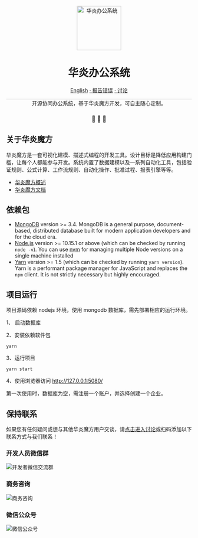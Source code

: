 
<p align="center">
  <a href="https://www.steedos.com/cn">
    <img alt="华炎办公系统" src="https://steedos.github.io/assets/logo.png" width="120" />
  </a>
</p>
<h1 align="center">
  华炎办公系统
</h1>

<p align="center">
<a href="https://github.com/steedos/steedos-project-oa/blob/master/README.md">English</a>
<a href="https://github.com/steedos/steedos-project-oa/issues/"> · 报告错误</a>
<a href="https://github.com/steedos/steedos-project-oa/discussions"> · 讨论</a>
</p>

<p align="center" style="border-top: solid 1px #cccccc">
  开源协同办公系统，基于华炎魔方开发，可自主随心定制。
</p>

<h3 align="center">
 🤖 🎨 🚀
</h3>

<!-- # 项目管理系统案例

![项目详细界面](https://steedos.github.io/assets/github/project_management_app/cn/project_detail.jpg)


## ✨系统功能

- **项目集**：集中管理所有项目，一个项目可能属于某个项目集，也可能不属于任何一个项目集，但任何一个项目集中都一定包含项目。在项目集里，能够直接看到所有项目运行的状态。

- **项目**：项目集里面所有的具体项目，能直观地预览每一个项目的运行状态，如果项目比较多，可以使用筛选功能快速查找。

- **里程碑**：里程碑通常在项目的计划阶段设置，并随着项目的进展而不断更新。它们是可视的参考点，可以将项目分解成可管理的、可控的阶段，以此创建有序的结点，来帮助项目经理和团队锚定项目。

- **项目任务**：项目任务管理需要同时管理多个项目任务派发、实时响应和进度更新；记录每个任务所需资源、预估工时和实际工时、关联文档及相关问题等；同时还能跟踪任务实时进度、状态，反映任务的变更历史。

- **用时**：一个项目从发生到结束的总时长，可以直接关联到具体的项目，对比实际用时与计划用时，分析原因。

- **费用**：几乎每一个项目都会产生相应的费用，可以直接关联到具体的任务，方便后期查询每一个项目的费用明细。

- **会议**：每一个项目都会有相应的会议，确定会议主题后，可以直接选择关联到某一个项目。

- **问题**：在新建问题时，由于在同一时段内可能会出现多个问题，所以新建问题时可以设置问题的优先级。

- **日志**：每一个项目在进行中或者结束后，都可以快速创建日志，以便有效地的把控每一个项目。 -->

## 关于华炎魔方

华炎魔方是一套可视化建模、描述式编程的开发工具。设计目标是降低应用构建门槛，让每个人都能参与开发。系统内置了数据建模以及一系列自动化工具，包括验证规则、公式计算、工作流规则、自动化操作、批准过程、报表引擎等等。

- [华炎魔方概述](https://www-steedos-com.oss-accelerate.aliyuncs.com/videos/steedos/steedos-open-source.mp4)
- [华炎魔方文档](https://www.steedos.com/help/)

## 依赖包

- [MongoDB](https://www.mongodb.com/try/download/) version >= 3.4. MongoDB is a general purpose, document-based, distributed database built for modern application developers and for the cloud era.
- [Node.js](https://nodejs.org/en/download/) version >= 10.15.1 or above (which can be checked by running `node -v`). You can use [nvm](https://github.com/nvm-sh/nvm) for managing multiple Node versions on a single machine installed
- [Yarn](https://yarnpkg.com/en/) version >= 1.5 (which can be checked by running `yarn version`). Yarn is a performant package manager for JavaScript and replaces the `npm` client. It is not strictly necessary but highly encouraged.

<!-- ## 项目目录

```sh
project-management-app
├── steedos-app/main/default
│   ├── applications
│   │   └── project.app.yml
│   └── objects
│       └── project__c
│           ├── buttons
│           │   └── print.button.yml
│           │   └── print.button.js
│           ├── fields
│           │   └── name.field.yml
│           │   └── description.field.yml
│           │   └── isDone.field.yml
│           │   └── status__c.field
│           │   └── ...
│           ├── listviews
│           │   └── all.listview.yml
│           │   └── recent.listview.yml
│           │   └── my.listview.yml
│           ├── permissions
│           │   └── user.permission.yml
│           │   └── admin.permission.yml
│           │   └── project_manager.permission.yml
│           └── project.object.yml
│           └──...
├── .env
├── .gitignore
├── package.json
├── README.md
├── server.js
├── steedos-config.yml
└── yarn.lock
```

## 基于元数据配置

元数据是华炎魔方的核心组件。华炎魔方支持几十种元数据类型，每种元数据用来定义一种业务功能，基于这些元数据，只需简单配置，就能开发功能完善的定制化应用。
例如本项目中的项目对象，该对象包含字段，列表视图，权限，验证规则等元数据。下面以项目对象，字段，列表视图，权限为例，了解如何基于元数据来配置。

以下为路径`/steedos-app/main/default/objects/project__c/project__c.object.yml`中的内容，它定义了一个名称为“项目”的自定义对象。

```yml
name: project__c
label: 项目
custom: true
enable_api: true
enable_audit: true
enable_chatter: false
enable_events: false
enable_files: true
enable_inline_edit: true
enable_instances: false
enable_notes: false
enable_search: true
enable_share: false
enable_tasks: false
enable_workflow: false
icon: performance
is_enable: true
```

以下为路径`/steedos-app/main/default/objects/project__c/fields`中的内容，表示在项目对象中创建了一个允许被搜索的客户字段。

```yml
fields
name: account__c 
label: 客户
type: text
searchable: true
sort_no: 115
```

以下为路径`/steedos-app/main/default/objects/project__c/listviews`中的内容，表示列表视图中属于项目管理员自己的项目。

```yml
name: my
label: 我的项目
type: grid
columns:
- field: project_manager__c     
  width: '150'
- field: status__c     
  width: '150'
  ...
filter_scope: mine 
scrolling_mode: standard 
shared: true
```

以下为路径`/steedos-app/main/default/objects/project__c/permissions`中的内容，表示项目管理员拥有的权限：不允许创建，允许删除编辑和查看，允许修改和查看全员的记录。您也可以根据根据自身需求进行配置。

```yml
allowCreate: false
allowDelete: true
allowEdit: true
allowRead: true
modifyAllRecords: true
viewAllRecords: true
```

其他元数据例如按钮，验证规则等，也是通过同样的的方式进行配置。除了通过以上的低代码方式，华炎魔方也支持可视化即零代码的方式进行配置元数据。

业务人员通过可视化配置的元数据与开发人员通过代码配置的元数据，可以通过华炎魔方DX工具进行双向同步，极大地提升了业务效率。 -->

## 项目运行

项目源码依赖 nodejs 环境，使用 mongodb 数据库，需先部署相应的运行环境。

1、 启动数据库

2、安装依赖软件包

```shell
yarn
```

3、运行项目

```shell
yarn start
```

4、使用浏览器访问 http://127.0.0.1:5080/

第一次使用时，数据库为空，需注册一个账户，并选择创建一个企业。

## 保持联系

如果您有任何疑问或想与其他华炎魔方用户交谈，请[点击进入讨论](https://github.com/steedos/steedos-platform/discussions)或扫码添加以下联系方式与我们联系！

### 开发人员微信群

 ![开发者微信交流群](https://steedos.github.io/assets/github/platform/cn/QR_wechat_developers.jpg)

### 商务咨询

![商务咨询](https://steedos.github.io/assets/github/platform/cn/business_consulting.jpg)

### 微信公众号

![微信公众号](https://www.steedos.com/assets/github/platform/cn/public_number.jpg)
 